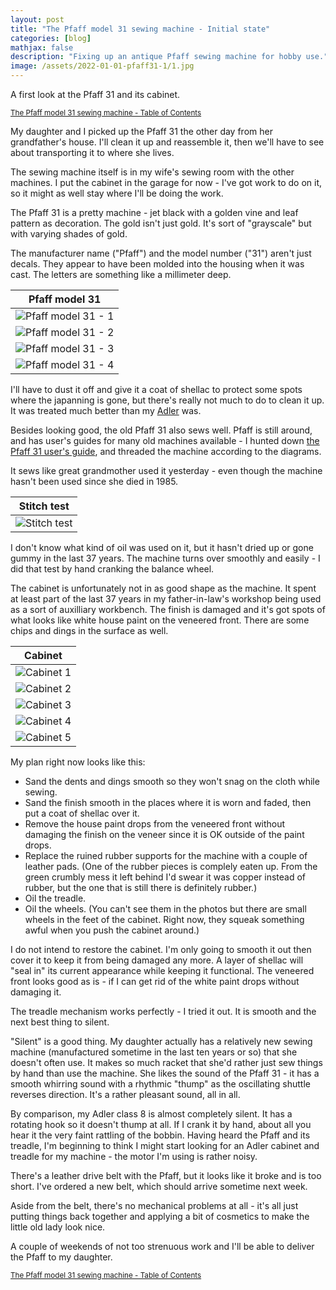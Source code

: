 ```yaml
---
layout: post
title: "The Pfaff model 31 sewing machine - Initial state"
categories: [blog]
mathjax: false
description: "Fixing up an antique Pfaff sewing machine for hobby use."
image: /assets/2022-01-01-pfaff31-1/1.jpg
---
```

A first look at the Pfaff 31 and its cabinet.

<sub>[The Pfaff model 31 sewing machine - Table of Contents](pfaff31-toc)</sub> 

My daughter and I picked up the Pfaff 31 the other day from her grandfather's house.  I'll clean it up and reassemble it, then we'll have to see about transporting it to where she lives.

The sewing machine itself is in my wife's sewing room with the other machines.  I put the cabinet in the garage for now - I've got work to do on it, so it might as well stay where I'll be doing the work.

The Pfaff 31 is a pretty machine - jet black with a golden vine and leaf pattern as decoration.  The gold isn't just gold.  It's sort of "grayscale" but with varying shades of gold.

The manufacturer name ("Pfaff") and the model number ("31") aren't just decals.  They appear to have been molded into the housing when it was cast.  The letters are something like a millimeter deep.

|Pfaff model 31|
|-------------|
|![Pfaff model 31 - 1](/assets/2022-01-01-pfaff31-1/1.jpg)|
|![Pfaff model 31 - 2](/assets/2022-01-01-pfaff31-1/2.jpg)|
|![Pfaff model 31 - 3](/assets/2022-01-01-pfaff31-1/3.jpg)|
|![Pfaff model 31 - 4](/assets/2022-01-01-pfaff31-1/4.jpg)|

I'll have to dust it off and give it a coat of shellac to protect some spots where the japanning is gone, but there's really not much to do to clean it up.  It was treated much better than my [Adler](adler-toc) was.

Besides looking good, the old Pfaff 31 also sews well.  Pfaff is still around, and has user's guides for many old machines available - I hunted down [the Pfaff 31 user's guide](https://www.pfaff.com/SiteMedia/PFAFF/Products/Machines/Support-manuals/pfaff_30-manual-DE.PDF), and threaded the machine according to the diagrams.

It sews like great grandmother used it yesterday - even though the machine hasn't been used since she died in 1985.

|Stitch test|
|-----------|
|![Stitch test](/assets/2022-01-01-pfaff31-1/4A.jpg)|

I don't know what kind of oil was used on it, but it hasn't dried up or gone gummy in the last 37 years.  The machine turns over smoothly and easily - I did that test by hand cranking the balance wheel.

The cabinet is unfortunately not in as good shape as the machine.  It spent at least part of the last 37 years in my father-in-law's workshop being used as a sort of auxilliary workbench.  The finish is damaged and it's got spots of what looks like white house paint on the veneered front.  There are some chips and dings in the surface as well.

|Cabinet|
|-------|
|![Cabinet 1](/assets/2022-01-01-pfaff31-1/5.jpg)|
|![Cabinet 2](/assets/2022-01-01-pfaff31-1/6.jpg)|
|![Cabinet 3](/assets/2022-01-01-pfaff31-1/7.jpg)|
|![Cabinet 4](/assets/2022-01-01-pfaff31-1/8.jpg)|
|![Cabinet 5](/assets/2022-01-01-pfaff31-1/9.jpg)|

My plan right now looks like this:

- Sand the dents and dings smooth so they won't snag on the cloth while sewing.
- Sand the finish smooth in the places where it is worn and faded, then put a coat of shellac over it.
- Remove the house paint drops from the veneered front without damaging the finish on the veneer since it is OK outside of the paint drops.
- Replace the ruined rubber supports for the machine with a couple of leather pads. (One of the rubber pieces is complely eaten up.  From the green crumbly mess it left behind I'd swear it was copper instead of rubber, but the one that is still there is definitely rubber.)
- Oil the treadle.
- Oil the wheels. (You can't see them in the photos but there are small wheels in the feet of the cabinet.  Right now, they squeak something awful when you push the cabinet around.)

I do not intend to restore the cabinet.  I'm only going to smooth it out then cover it to keep it from being damaged any more.  A layer of shellac will "seal in" its current appearance while keeping it functional.  The veneered front looks good as is - if I can get rid of the white paint drops without damaging it.

The treadle mechanism works perfectly - I tried it out.  It is smooth and the next best thing to silent.

"Silent" is a good thing.  My daughter actually has a relatively new sewing machine (manufactured sometime in the last ten years or so) that she doesn't often use.  It makes so much racket that she'd rather just sew things by hand than use the machine. She likes the sound of the Pfaff 31 - it has a smooth whirring sound with a rhythmic "thump" as the oscillating shuttle reverses direction.  It's a rather pleasant sound, all in all.

By comparison, my Adler class 8 is almost completely silent.  It has a rotating hook so it doesn't thump at all.  If I crank it by hand, about all you hear it the very faint rattling of the bobbin.  Having heard the Pfaff and its treadle, I'm beginning to think I might start looking for an Adler cabinet and treadle for my machine - the motor I'm using is rather noisy.

There's a leather drive belt with the Pfaff, but it looks like it broke and is too short.  I've ordered a new belt, which should arrive sometime next week.

Aside from the belt, there's no mechanical problems at all - it's all just putting things back together and applying a bit of cosmetics to make the little old lady look nice.

A couple of weekends of not too strenuous work and I'll be able to deliver the Pfaff to my daughter.

<sub>[The Pfaff model 31 sewing machine - Table of Contents](pfaff31-toc)</sub> 
